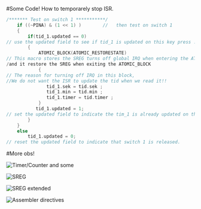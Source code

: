 #Some Code!
How to temporarely stop ISR.

```c
/******* Test on switch 1 ***********/		
	if ((~PINA) & (1 << 1) )        //   then test on switch 1
	{
		if(tid_1.updated == 0)     
// use the updated field to see if tid_1 is updated on this key press !
		{ 
			ATOMIC_BLOCK(ATOMIC_RESTORESTATE)  
// This macro stores the SREG turns off global IRQ when entering the ATOMIC_BLOCK, 
/and it restore the SREG when exiting the ATOMIC_BLOCK
			{                                  
// The reason for turning off IRQ in this block, 
//We do not want the ISR to update the tid when we read it!!
		       tid_1.sek = tid.sek ;
		       tid_1.min = tid.min ;
		       tid_1.timer = tid.timer ;
			}
		   tid_1.updated = 1;     
// set the updated field to indicate the tim_1 is already updated on this key press
		}
	}
	else
	    tid_1.updated = 0;       
// reset the updated field to indicate that switch 1 is released.

```

#More obs!

![Timer/Counter and some](timercounter.PNG)

![SREG](SREG1.PNG)

![SREG extended](SREG2.PNG)

![Assembler directives](assdirect.PNG)